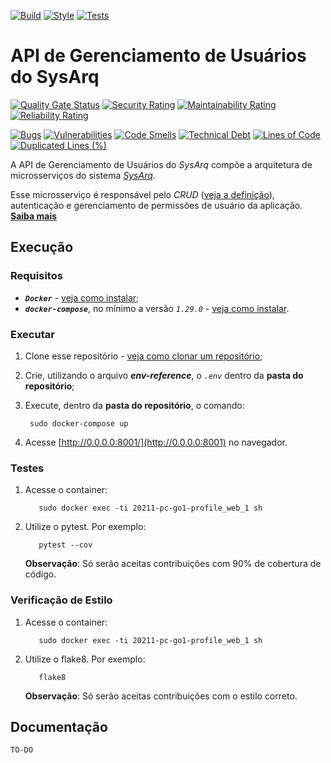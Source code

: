 [![Build](https://github.com/fga-eps-mds/2021.1-PC-GO1-Profile/workflows/Compilação/badge.svg)](https://github.com/fga-eps-mds/2021.1-PC-GO1-Profile/actions/workflows/build.yml)
[![Style](https://github.com/fga-eps-mds/2021.1-PC-GO1-Profile/workflows/Estilo/badge.svg)](https://github.com/fga-eps-mds/2021.1-PC-GO1-Profile/actions/workflows/style.yml)
[![Tests](https://github.com/fga-eps-mds/2021.1-PC-GO1-Profile/workflows/Testes/badge.svg)](https://github.com/fga-eps-mds/2021.1-PC-GO1-Profile/actions/workflows/test.yml)

# API de Gerenciamento de Usuários do SysArq

[![Quality Gate Status](https://sonarcloud.io/api/project_badges/measure?project=fga-eps-mds_2021.1-PC-GO1-Profile&metric=alert_status)](https://sonarcloud.io/dashboard?id=fga-eps-mds_2021.1-PC-GO1-Profile)
[![Security Rating](https://sonarcloud.io/api/project_badges/measure?project=fga-eps-mds_2021.1-PC-GO1-Profile&metric=security_rating)](https://sonarcloud.io/dashboard?id=fga-eps-mds_2021.1-PC-GO1-Profile)
[![Maintainability Rating](https://sonarcloud.io/api/project_badges/measure?project=fga-eps-mds_2021.1-PC-GO1-Profile&metric=sqale_rating)](https://sonarcloud.io/dashboard?id=fga-eps-mds_2021.1-PC-GO1-Profile)
[![Reliability Rating](https://sonarcloud.io/api/project_badges/measure?project=fga-eps-mds_2021.1-PC-GO1-Profile&metric=reliability_rating)](https://sonarcloud.io/dashboard?id=fga-eps-mds_2021.1-PC-GO1-Profile)

[![Bugs](https://sonarcloud.io/api/project_badges/measure?project=fga-eps-mds_2021.1-PC-GO1-Profile&metric=bugs)](https://sonarcloud.io/dashboard?id=fga-eps-mds_2021.1-PC-GO1-Profile)
[![Vulnerabilities](https://sonarcloud.io/api/project_badges/measure?project=fga-eps-mds_2021.1-PC-GO1-Profile&metric=vulnerabilities)](https://sonarcloud.io/dashboard?id=fga-eps-mds_2021.1-PC-GO1-Profile)
[![Code Smells](https://sonarcloud.io/api/project_badges/measure?project=fga-eps-mds_2021.1-PC-GO1-Profile&metric=code_smells)](https://sonarcloud.io/dashboard?id=fga-eps-mds_2021.1-PC-GO1-Profile)
[![Technical Debt](https://sonarcloud.io/api/project_badges/measure?project=fga-eps-mds_2021.1-PC-GO1-Profile&metric=sqale_index)](https://sonarcloud.io/dashboard?id=fga-eps-mds_2021.1-PC-GO1-Profile)
[![Lines of Code](https://sonarcloud.io/api/project_badges/measure?project=fga-eps-mds_2021.1-PC-GO1-Profile&metric=ncloc)](https://sonarcloud.io/dashboard?id=fga-eps-mds_2021.1-PC-GO1-Profile)
[![Duplicated Lines (%)](https://sonarcloud.io/api/project_badges/measure?project=fga-eps-mds_2021.1-PC-GO1-Profile&metric=duplicated_lines_density)](https://sonarcloud.io/dashboard?id=fga-eps-mds_2021.1-PC-GO1-Profile)

A API de Gerenciamento de Usuários do *SysArq* compõe a arquitetura de microsserviços do sistema *[SysArq](https://fga-eps-mds.github.io/2021.1-PC-GO1/)*.

Esse microsserviço é responsável pelo *CRUD* ([veja a definição](https://developer.mozilla.org/pt-BR/docs/Glossary/CRUD)), autenticação e gerenciamento de permissões de usuário da aplicação. **[Saiba mais](https://fga-eps-mds.github.io/2021.1-PC-GO1/documentation/)**

## Execução

### Requisitos
 - ***`Docker`*** - [veja como instalar](https://docs.docker.com/engine/install/);
 - ***`docker-compose`***, no mínimo a versão *`1.29.0`* - [veja como instalar](https://docs.docker.com/compose/install/).

### Executar

1. Clone esse repositório - [veja como clonar um repositório](https://docs.github.com/pt/github/creating-cloning-and-archiving-repositories/cloning-a-repository-from-github/cloning-a-repository);

2. Crie, utilizando o arquivo ***env-reference***, o *`.env`* dentro da **pasta do repositório**;

3. Execute, dentro da **pasta do repositório**, o comando:
   ```
    sudo docker-compose up
   ```

4. Acesse [http://0.0.0.0:8001/](http://0.0.0.0:8001) no navegador. 

### Testes

1. Acesse o container:
   ```
      sudo docker exec -ti 20211-pc-go1-profile_web_1 sh
   ```

2. Utilize o pytest. Por exemplo:
   ```
      pytest --cov
   ```
   **Observação**: Só serão aceitas contribuições com 90% de cobertura de código.

### Verificação de Estilo

1. Acesse o container:
   ```
      sudo docker exec -ti 20211-pc-go1-profile_web_1 sh
   ```

2. Utilize o flake8. Por exemplo:
   ```
      flake8
   ```
   **Observação**: Só serão aceitas contribuições com o estilo correto.

## Documentação

`TO-DO`
